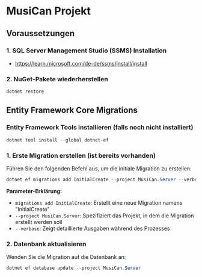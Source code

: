 ﻿# MusiCan Projekt

## Voraussetzungen

### 1. SQL Server Management Studio (SSMS) Installation
- https://learn.microsoft.com/de-de/ssms/install/install 

### 2. NuGet-Pakete wiederherstellen
```PowerShell
dotnet restore
```

## Entity Framework Core Migrations

### Entity Framework Tools installieren (falls noch nicht installiert)
```PowerShell
dotnet tool install --global dotnet-ef
```

### 1. Erste Migration erstellen (ist bereits vorhanden)

Führen Sie den folgenden Befehl aus, um die initiale Migration zu erstellen:

```PowerShell
dotnet ef migrations add InitialCreate --project MusiCan.Server --verbose
```

**Parameter-Erklärung:**
- `migrations add InitialCreate`: Erstellt eine neue Migration namens "InitialCreate"
- `--project MusiCan.Server`: Spezifiziert das Projekt, in dem die Migration erstellt werden soll
- `--verbose`: Zeigt detaillierte Ausgaben während des Prozesses

### 2. Datenbank aktualisieren

Wenden Sie die Migration auf die Datenbank an:

```PowerShell
dotnet ef database update --project MusiCan.Server
```